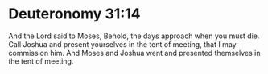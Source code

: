 # Deuteronomy 31:14

And the Lord said to Moses, Behold, the days approach when you must die. Call Joshua and present yourselves in the tent of meeting, that I may commission him. And Moses and Joshua went and presented themselves in the tent of meeting.
